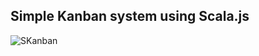 ## Simple Kanban system using Scala.js 

![SKanban](https://dl.dropboxusercontent.com/u/10783650/Screenshot%202014-01-12%2021.23.57.png "SKanban")